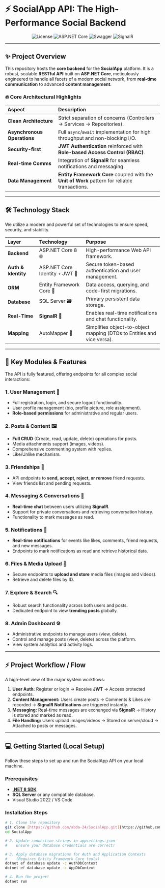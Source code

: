 # ⚡ SocialApp API: The High-Performance Social Backend

<p align="center">
  <img src="https://img.shields.io/github/license/[YOUR_GITHUB_USERNAME]/[YOUR_REPO_NAME]?style=for-the-badge&color=2ecc71" alt="License">
  <img src="https://img.shields.io/badge/Framework-ASP.NET_Core_8-512BD4?style=for-the-badge&logo=dotnet&logoColor=white" alt="ASP.NET Core">
  <img src="https://img.shields.io/badge/API_Docs-Swagger_UI-85EA2D?style=for-the-badge&logo=openapi-initiative" alt="Swagger">
  <img src="https://img.shields.io/badge/RealTime-SignalR-FF5733?style=for-the-badge&logo=signalr" alt="SignalR">
</p>

---

## ✨ Project Overview

This repository hosts the **core backend** for the **SocialApp** platform. It is a robust, scalable **RESTful API** built on **ASP.NET Core**, meticulously engineered to handle all facets of a modern social network, from **real-time communication** to advanced **content management**.

### **🔥 Core Architectural Highlights**

| Aspect | Description |
| :--- | :--- |
| **Clean Architecture** | Strict separation of concerns (Controllers → Services → Repositories). |
| **Asynchronous Operations** | Full `async`/`await` implementation for high throughput and non-blocking I/O. |
| **Security-first** | **JWT Authentication** reinforced with **Role-based Access Control (RBAC)**. |
| **Real-time Comms** | Integration of **SignalR** for seamless notifications and messaging. |
| **Data Management** | **Entity Framework Core** coupled with the **Unit of Work** pattern for reliable transactions. |

---

## 🛠️ Technology Stack

We utilize a modern and powerful set of technologies to ensure speed, security, and stability.

| Layer | Technology | Purpose |
| :--- | :--- | :--- |
| **Backend** | ASP.NET Core 8 🌐 | High-performance Web API framework. |
| **Auth & Identity** | ASP.NET Core Identity + JWT 🔑 | Secure token-based authentication and user management. |
| **ORM** | Entity Framework Core 💾 | Data access, querying, and code-first migrations. |
| **Database** | SQL Server 🗃️ | Primary persistent data storage. |
| **Real-Time** | **SignalR** 💬 | Enables real-time notifications and chat functionality. |
| **Mapping** | AutoMapper 🔄 | Simplifies object-to-object mapping (DTOs to Entities and vice versa). |

---

## 🌟 Key Modules & Features

The API is fully featured, offering endpoints for all complex social interactions:

### **1. User Management** 👥
* Full registration, login, and secure logout functionality.
* User profile management (bio, profile picture, role assignment).
* **Role-based permissions** for administrative and regular users.

### **2. Posts & Content** 🖼️
* **Full CRUD** (Create, read, update, delete) operations for posts.
* Media attachments support (images, videos).
* Comprehensive commenting system with replies.
* Like/Unlike mechanism.

### **3. Friendships** 🤝
* API endpoints to **send, accept, reject, or remove** friend requests.
* View friends list and pending requests.

### **4. Messaging & Conversations** 💬
* **Real-time chat** between users utilizing **SignalR**.
* Support for private conversations and retrieving conversation history.
* Functionality to mark messages as read.

### **5. Notifications** 🔔
* **Real-time notifications** for events like likes, comments, friend requests, and new messages.
* Endpoints to mark notifications as read and retrieve historical data.

### **6. Files & Media Upload** 📁
* Secure endpoints to **upload and store** media files (images and videos).
* Retrieve and delete files by ID.

### **7. Explore & Search** 🔍
* Robust search functionality across both users and posts.
* Dedicated endpoint to view **trending posts** globally.

### **8. Admin Dashboard** ⚙️
* Administrative endpoints to manage users (view, delete).
* Control and manage posts (view, delete) across the platform.
* View system analytics and activity logs.

---

## ⚡ Project Workflow / Flow

A high-level view of the major system workflows:

1.  **User Auth:** Register or login $\rightarrow$ Receive **JWT** $\rightarrow$ Access protected endpoints.
2.  **Content Management:** Users create posts $\rightarrow$ Comments & Likes are recorded $\rightarrow$ **SignalR Notifications** are triggered instantly.
3.  **Messaging:** Real-time messages are exchanged via **SignalR** $\rightarrow$ History is stored and marked as read.
4.  **File Handling:** Users upload images/videos $\rightarrow$ Stored on server/cloud $\rightarrow$ Attached to posts or messages.

---


## 💻 Getting Started (Local Setup)

Follow these steps to set up and run the SocialApp API on your local machine.

### Prerequisites
* **[.NET 8 SDK](https://dotnet.microsoft.com/download)**
* **SQL Server** or any compatible database.
* Visual Studio 2022 / VS Code

### Installation Steps
```bash
# 1. Clone the repository
git clone [https://github.com/abda-24/SocialApp.git](https://github.com/abda-24/SocialApp.git)
cd SocialApp

# 2. Update connection strings in appsettings.json
#    Ensure your database credentials are correct!

# 3. Apply database migrations for Auth and Application Contexts
#    (Requires Entity Framework Core tools)
dotnet ef database update -c AuthDbContext
dotnet ef database update -c AppDbContext

# 4. Run the project
dotnet run
